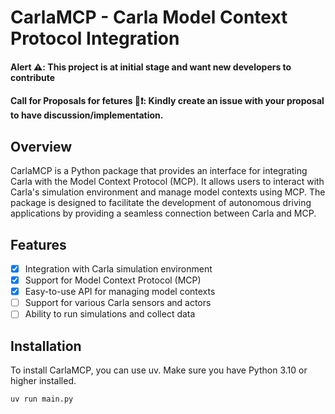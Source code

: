 # CarlaMCP - Carla Model Context Protocol Integration

#### Alert ⚠️: This project is at initial stage and want new developers to contribute

#### Call for Proposals for fetures 🚨❗️: Kindly create an issue with your proposal to have discussion/implementation.

## Overview
CarlaMCP is a Python package that provides an interface for integrating Carla with the Model Context Protocol (MCP). It allows users to interact with Carla's simulation environment and manage model contexts using MCP. The package is designed to facilitate the development of autonomous driving applications by providing a seamless connection between Carla and MCP.

## Features
- [x] Integration with Carla simulation environment
- [x] Support for Model Context Protocol (MCP)
- [x] Easy-to-use API for managing model contexts
- [ ] Support for various Carla sensors and actors
- [ ] Ability to run simulations and collect data

## Installation
To install CarlaMCP, you can use uv. Make sure you have Python 3.10 or higher installed.

```bash
uv run main.py
```